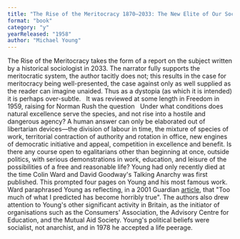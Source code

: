 ```yaml
---
title: "The Rise of the Meritocracy 1870–2033: The New Elite of Our Social Revolution"
format: "book"
category: "y"
yearReleased: "1958"
author: "Michael Young"
---
```

 The Rise of the Meritocracy takes the form  of a report on the subject written by a historical sociologist in 2033. The narrator fully supports the meritocratic system, the author tacitly does not; this results in the case for meritocracy being well-presented, the case against only as well supplied as the reader can imagine unaided. Thus as a dystopia (as which it is intended) it is perhaps over-subtle.
  
 It was reviewed at some length in Freedom in 1959, raising  for Norman Rush the question
  
 Under what conditions does natural excellence serve the species, and not rise  into a hostile and dangerous agency? A human answer can only be elaborated out  of libertarian devices—the division of labour in time, the mixture of species of  work, territorial contraction of authority and rotation in office, new engines  of democratic initiative and appeal, competition in excellence and benefit. Is  there any course open to egalitarians other than beginning at once, outside  politics, with serious demonstrations in work, education, and leisure of the  possibilities of a free and reasonable life?
 Young had only recently died at the time Colin Ward and David Goodway's  Talking Anarchy was first published. This prompted four pages on Young and  his most famous work. Ward paraphrased Young as reflecting, in a 2001  Guardian <a href="http://www.theguardian.com/politics/2001/jun/29/comment"> article</a>, that "Too much of what I predicted has become horribly true". The  authors also drew attention to Young's other significant activity in Britain, as  the initiator of organisations such as the Consumers' Association, the Advisory  Centre for Education, and the Mutual Aid Society. Young's political beliefs were  socialist, not anarchist, and in 1978 he accepted a life peerage.
  